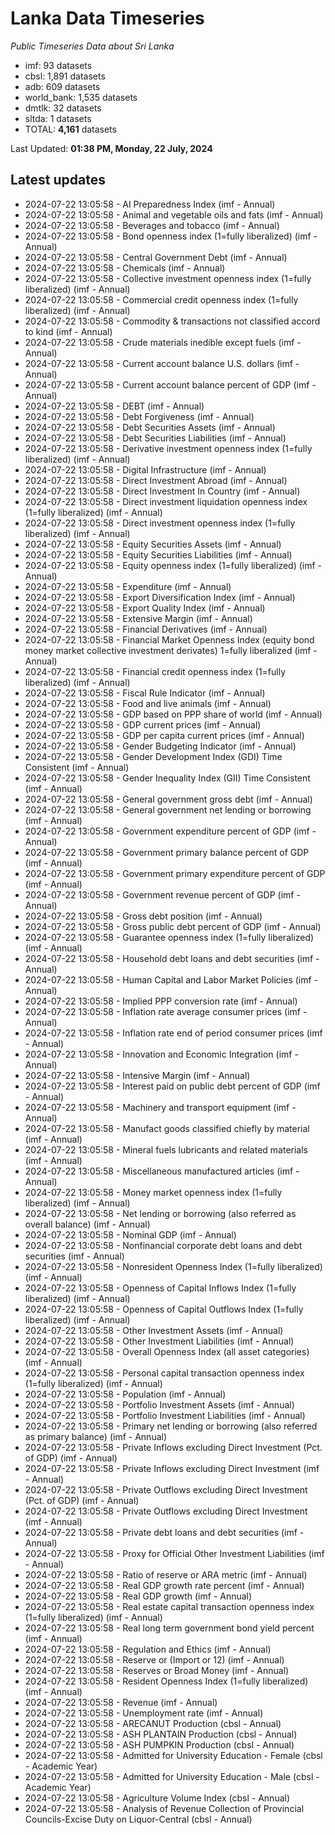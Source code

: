 # Lanka Data Timeseries
*Public Timeseries Data about Sri Lanka*

* imf: 93 datasets
* cbsl: 1,891 datasets
* adb: 609 datasets
* world_bank: 1,535 datasets
* dmtlk: 32 datasets
* sltda: 1 datasets
* TOTAL: **4,161** datasets

Last Updated: **01:38 PM, Monday, 22 July, 2024**

## Latest updates

* 2024-07-22 13:05:58 - AI Preparedness Index (imf - Annual)
* 2024-07-22 13:05:58 - Animal and vegetable oils and fats (imf - Annual)
* 2024-07-22 13:05:58 - Beverages and tobacco (imf - Annual)
* 2024-07-22 13:05:58 - Bond openness index (1=fully liberalized) (imf - Annual)
* 2024-07-22 13:05:58 - Central Government Debt (imf - Annual)
* 2024-07-22 13:05:58 - Chemicals (imf - Annual)
* 2024-07-22 13:05:58 - Collective investment openness index (1=fully liberalized) (imf - Annual)
* 2024-07-22 13:05:58 - Commercial credit openness index (1=fully liberalized) (imf - Annual)
* 2024-07-22 13:05:58 - Commodity & transactions not classified accord to kind (imf - Annual)
* 2024-07-22 13:05:58 - Crude materials inedible except fuels (imf - Annual)
* 2024-07-22 13:05:58 - Current account balance U.S. dollars (imf - Annual)
* 2024-07-22 13:05:58 - Current account balance percent of GDP (imf - Annual)
* 2024-07-22 13:05:58 - DEBT (imf - Annual)
* 2024-07-22 13:05:58 - Debt Forgiveness (imf - Annual)
* 2024-07-22 13:05:58 - Debt Securities Assets (imf - Annual)
* 2024-07-22 13:05:58 - Debt Securities Liabilities (imf - Annual)
* 2024-07-22 13:05:58 - Derivative investment openness index (1=fully liberalized) (imf - Annual)
* 2024-07-22 13:05:58 - Digital Infrastructure (imf - Annual)
* 2024-07-22 13:05:58 - Direct Investment Abroad (imf - Annual)
* 2024-07-22 13:05:58 - Direct Investment In Country (imf - Annual)
* 2024-07-22 13:05:58 - Direct investment liquidation openness index (1=fully liberalized) (imf - Annual)
* 2024-07-22 13:05:58 - Direct investment openness index (1=fully liberalized) (imf - Annual)
* 2024-07-22 13:05:58 - Equity Securities Assets (imf - Annual)
* 2024-07-22 13:05:58 - Equity Securities Liabilities (imf - Annual)
* 2024-07-22 13:05:58 - Equity openness index (1=fully liberalized) (imf - Annual)
* 2024-07-22 13:05:58 - Expenditure (imf - Annual)
* 2024-07-22 13:05:58 - Export Diversification Index (imf - Annual)
* 2024-07-22 13:05:58 - Export Quality Index (imf - Annual)
* 2024-07-22 13:05:58 - Extensive Margin (imf - Annual)
* 2024-07-22 13:05:58 - Financial Derivatives (imf - Annual)
* 2024-07-22 13:05:58 - Financial Market Openness Index (equity bond money market collective investment derivates) 1=fully liberalized (imf - Annual)
* 2024-07-22 13:05:58 - Financial credit openness index (1=fully liberalized) (imf - Annual)
* 2024-07-22 13:05:58 - Fiscal Rule Indicator (imf - Annual)
* 2024-07-22 13:05:58 - Food and live animals (imf - Annual)
* 2024-07-22 13:05:58 - GDP based on PPP share of world (imf - Annual)
* 2024-07-22 13:05:58 - GDP current prices (imf - Annual)
* 2024-07-22 13:05:58 - GDP per capita current prices (imf - Annual)
* 2024-07-22 13:05:58 - Gender Budgeting Indicator (imf - Annual)
* 2024-07-22 13:05:58 - Gender Development Index (GDI) Time Consistent (imf - Annual)
* 2024-07-22 13:05:58 - Gender Inequality Index (GII) Time Consistent (imf - Annual)
* 2024-07-22 13:05:58 - General government gross debt (imf - Annual)
* 2024-07-22 13:05:58 - General government net lending or borrowing (imf - Annual)
* 2024-07-22 13:05:58 - Government expenditure percent of GDP (imf - Annual)
* 2024-07-22 13:05:58 - Government primary balance percent of GDP (imf - Annual)
* 2024-07-22 13:05:58 - Government primary expenditure percent of GDP (imf - Annual)
* 2024-07-22 13:05:58 - Government revenue percent of GDP (imf - Annual)
* 2024-07-22 13:05:58 - Gross debt position (imf - Annual)
* 2024-07-22 13:05:58 - Gross public debt percent of GDP (imf - Annual)
* 2024-07-22 13:05:58 - Guarantee openness index (1=fully liberalized) (imf - Annual)
* 2024-07-22 13:05:58 - Household debt loans and debt securities (imf - Annual)
* 2024-07-22 13:05:58 - Human Capital and Labor Market Policies (imf - Annual)
* 2024-07-22 13:05:58 - Implied PPP conversion rate (imf - Annual)
* 2024-07-22 13:05:58 - Inflation rate average consumer prices (imf - Annual)
* 2024-07-22 13:05:58 - Inflation rate end of period consumer prices (imf - Annual)
* 2024-07-22 13:05:58 - Innovation and Economic Integration (imf - Annual)
* 2024-07-22 13:05:58 - Intensive Margin (imf - Annual)
* 2024-07-22 13:05:58 - Interest paid on public debt percent of GDP (imf - Annual)
* 2024-07-22 13:05:58 - Machinery and transport equipment (imf - Annual)
* 2024-07-22 13:05:58 - Manufact goods classified chiefly by material (imf - Annual)
* 2024-07-22 13:05:58 - Mineral fuels lubricants and related materials (imf - Annual)
* 2024-07-22 13:05:58 - Miscellaneous manufactured articles (imf - Annual)
* 2024-07-22 13:05:58 - Money market openness index (1=fully liberalized) (imf - Annual)
* 2024-07-22 13:05:58 - Net lending or borrowing (also referred as overall balance) (imf - Annual)
* 2024-07-22 13:05:58 - Nominal GDP (imf - Annual)
* 2024-07-22 13:05:58 - Nonfinancial corporate debt loans and debt securities (imf - Annual)
* 2024-07-22 13:05:58 - Nonresident Openness Index (1=fully liberalized) (imf - Annual)
* 2024-07-22 13:05:58 - Openness of Capital Inflows Index (1=fully liberalized) (imf - Annual)
* 2024-07-22 13:05:58 - Openness of Capital Outflows Index (1=fully liberalized) (imf - Annual)
* 2024-07-22 13:05:58 - Other Investment Assets (imf - Annual)
* 2024-07-22 13:05:58 - Other Investment Liabilities (imf - Annual)
* 2024-07-22 13:05:58 - Overall Openness Index (all asset categories) (imf - Annual)
* 2024-07-22 13:05:58 - Personal capital transaction openness index (1=fully liberalized) (imf - Annual)
* 2024-07-22 13:05:58 - Population (imf - Annual)
* 2024-07-22 13:05:58 - Portfolio Investment Assets (imf - Annual)
* 2024-07-22 13:05:58 - Portfolio Investment Liabilities (imf - Annual)
* 2024-07-22 13:05:58 - Primary net lending or borrowing (also referred as primary balance) (imf - Annual)
* 2024-07-22 13:05:58 - Private Inflows excluding Direct Investment (Pct. of GDP) (imf - Annual)
* 2024-07-22 13:05:58 - Private Inflows excluding Direct Investment (imf - Annual)
* 2024-07-22 13:05:58 - Private Outflows excluding Direct Investment (Pct. of GDP) (imf - Annual)
* 2024-07-22 13:05:58 - Private Outflows excluding Direct Investment (imf - Annual)
* 2024-07-22 13:05:58 - Private debt loans and debt securities (imf - Annual)
* 2024-07-22 13:05:58 - Proxy for Official Other Investment Liabilities (imf - Annual)
* 2024-07-22 13:05:58 - Ratio of reserve or ARA metric (imf - Annual)
* 2024-07-22 13:05:58 - Real GDP growth rate percent (imf - Annual)
* 2024-07-22 13:05:58 - Real GDP growth (imf - Annual)
* 2024-07-22 13:05:58 - Real estate capital transaction openness index (1=fully liberalized) (imf - Annual)
* 2024-07-22 13:05:58 - Real long term government bond yield percent (imf - Annual)
* 2024-07-22 13:05:58 - Regulation and Ethics (imf - Annual)
* 2024-07-22 13:05:58 - Reserve or (Import or 12) (imf - Annual)
* 2024-07-22 13:05:58 - Reserves or Broad Money (imf - Annual)
* 2024-07-22 13:05:58 - Resident Openness Index (1=fully liberalized) (imf - Annual)
* 2024-07-22 13:05:58 - Revenue (imf - Annual)
* 2024-07-22 13:05:58 - Unemployment rate (imf - Annual)
* 2024-07-22 13:05:58 - ARECANUT Production (cbsl - Annual)
* 2024-07-22 13:05:58 - ASH PLANTAIN Production (cbsl - Annual)
* 2024-07-22 13:05:58 - ASH PUMPKIN Production (cbsl - Annual)
* 2024-07-22 13:05:58 - Admitted for University Education - Female (cbsl - Academic Year)
* 2024-07-22 13:05:58 - Admitted for University Education - Male (cbsl - Academic Year)
* 2024-07-22 13:05:58 - Agriculture Volume Index (cbsl - Annual)
* 2024-07-22 13:05:58 - Analysis of Revenue Collection of Provincial Councils-Excise Duty on Liquor-Central (cbsl - Annual)
